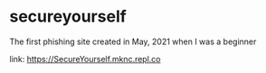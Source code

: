# secureyourself
The first phishing site created in May, 2021 when I was a beginner

link: https://SecureYourself.mknc.repl.co
